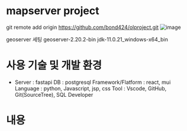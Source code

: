 # mapserver project
git remote add origin https://github.com/bond424/olproject.git
![image](https://github.com/user-attachments/assets/71bfbfe7-0c53-4d11-bdaf-73ee5c170db5)

geoserver 세팅
geoserver-2.20.2-bin
jdk-11.0.21_windows-x64_bin

# 사용 기술 및 개발 환경
- Server : fastapi
DB : postgresql
Framework/Flatform : react, mui
Language : python, Javascript, jsp, css
Tool : Vscode, GitHub, Git(SourceTree), SQL Developer

# 내용

